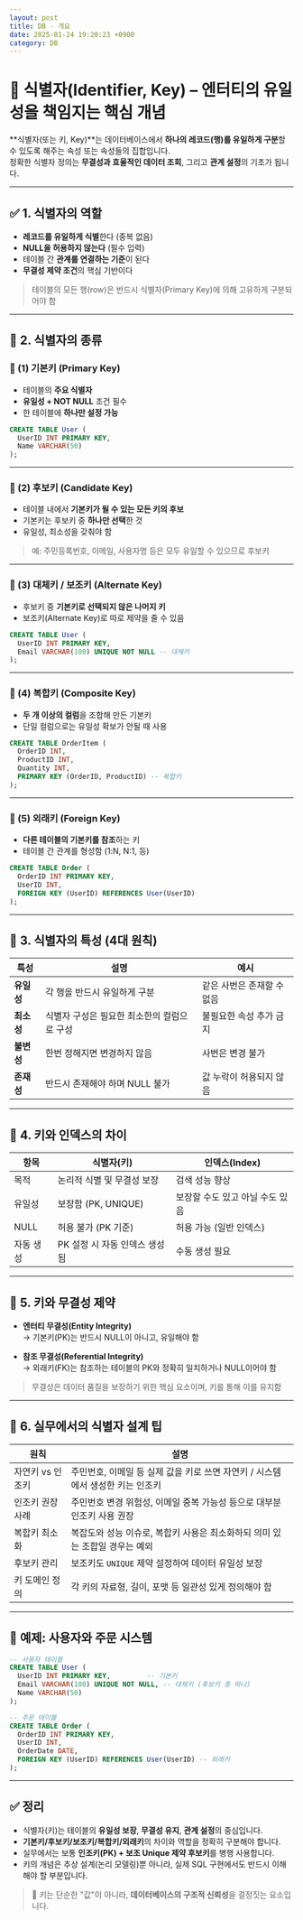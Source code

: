 ```yaml
---
layout: post
title: DB - 개요
date: 2025-01-24 19:20:23 +0900
category: DB
---
```

# 🔑 식별자(Identifier, Key) – 엔터티의 유일성을 책임지는 핵심 개념

**식별자(또는 키, Key)**는 데이터베이스에서 **하나의 레코드(행)를 유일하게 구분**할 수 있도록 해주는 속성 또는 속성들의 집합입니다.  
정확한 식별자 정의는 **무결성과 효율적인 데이터 조회**, 그리고 **관계 설정**의 기초가 됩니다.

---

## ✅ 1. 식별자의 역할

- **레코드를 유일하게 식별**한다 (중복 없음)
- **NULL을 허용하지 않는다** (필수 입력)
- 테이블 간 **관계를 연결하는 기준**이 된다
- **무결성 제약 조건**의 핵심 기반이다

> 테이블의 모든 행(row)은 반드시 식별자(Primary Key)에 의해 고유하게 구분되어야 함

---

## 🧱 2. 식별자의 종류

### 📌 (1) 기본키 (Primary Key)
- 테이블의 **주요 식별자**
- **유일성 + NOT NULL** 조건 필수
- 한 테이블에 **하나만 설정 가능**
  
```sql
CREATE TABLE User (
  UserID INT PRIMARY KEY,
  Name VARCHAR(50)
);
```

---

### 📌 (2) 후보키 (Candidate Key)
- 테이블 내에서 **기본키가 될 수 있는 모든 키의 후보**
- 기본키는 후보키 중 **하나만 선택**한 것
- 유일성, 최소성을 갖춰야 함

> 예: 주민등록번호, 이메일, 사용자명 등은 모두 유일할 수 있으므로 후보키

---

### 📌 (3) 대체키 / 보조키 (Alternate Key)
- 후보키 중 **기본키로 선택되지 않은 나머지 키**
- 보조키(Alternate Key)로 따로 제약을 줄 수 있음

```sql
CREATE TABLE User (
  UserID INT PRIMARY KEY,
  Email VARCHAR(100) UNIQUE NOT NULL -- 대체키
);
```

---

### 📌 (4) 복합키 (Composite Key)
- **두 개 이상의 컬럼**을 조합해 만든 기본키
- 단일 컬럼으로는 유일성 확보가 안될 때 사용

```sql
CREATE TABLE OrderItem (
  OrderID INT,
  ProductID INT,
  Quantity INT,
  PRIMARY KEY (OrderID, ProductID) -- 복합키
);
```

---

### 📌 (5) 외래키 (Foreign Key)
- **다른 테이블의 기본키를 참조**하는 키
- 테이블 간 관계를 형성함 (1:N, N:1, 등)

```sql
CREATE TABLE Order (
  OrderID INT PRIMARY KEY,
  UserID INT,
  FOREIGN KEY (UserID) REFERENCES User(UserID)
);
```

---

## 🧭 3. 식별자의 특성 (4대 원칙)

| 특성 | 설명 | 예시 |
|------|------|------|
| **유일성** | 각 행을 반드시 유일하게 구분 | 같은 사번은 존재할 수 없음 |
| **최소성** | 식별자 구성은 필요한 최소한의 컬럼으로 구성 | 불필요한 속성 추가 금지 |
| **불변성** | 한번 정해지면 변경하지 않음 | 사번은 변경 불가 |
| **존재성** | 반드시 존재해야 하며 NULL 불가 | 값 누락이 허용되지 않음 |

---

## 📂 4. 키와 인덱스의 차이

| 항목 | 식별자(키) | 인덱스(Index) |
|------|------------|----------------|
| 목적 | 논리적 식별 및 무결성 보장 | 검색 성능 향상 |
| 유일성 | 보장함 (PK, UNIQUE) | 보장할 수도 있고 아닐 수도 있음 |
| NULL | 허용 불가 (PK 기준) | 허용 가능 (일반 인덱스) |
| 자동 생성 | PK 설정 시 자동 인덱스 생성됨 | 수동 생성 필요 |

---

## 🎯 5. 키와 무결성 제약

- **엔터티 무결성(Entity Integrity)**  
  → 기본키(PK)는 반드시 NULL이 아니고, 유일해야 함

- **참조 무결성(Referential Integrity)**  
  → 외래키(FK)는 참조하는 테이블의 PK와 정확히 일치하거나 NULL이어야 함

> 무결성은 데이터 품질을 보장하기 위한 핵심 요소이며, 키를 통해 이를 유지함

---

## 🧾 6. 실무에서의 식별자 설계 팁

| 원칙 | 설명 |
|------|------|
| 자연키 vs 인조키 | 주민번호, 이메일 등 실제 값을 키로 쓰면 자연키 / 시스템에서 생성한 키는 인조키 |
| 인조키 권장 사례 | 주민번호 변경 위험성, 이메일 중복 가능성 등으로 대부분 인조키 사용 권장 |
| 복합키 최소화 | 복잡도와 성능 이슈로, 복합키 사용은 최소화하되 의미 있는 조합일 경우는 예외 |
| 후보키 관리 | 보조키도 `UNIQUE` 제약 설정하여 데이터 유일성 보장 |
| 키 도메인 정의 | 각 키의 자료형, 길이, 포맷 등 일관성 있게 정의해야 함 |

---

## 📌 예제: 사용자와 주문 시스템

```sql
-- 사용자 테이블
CREATE TABLE User (
  UserID INT PRIMARY KEY,         -- 기본키
  Email VARCHAR(100) UNIQUE NOT NULL, -- 대체키 (후보키 중 하나)
  Name VARCHAR(50)
);

-- 주문 테이블
CREATE TABLE Order (
  OrderID INT PRIMARY KEY,
  UserID INT,
  OrderDate DATE,
  FOREIGN KEY (UserID) REFERENCES User(UserID) -- 외래키
);
```

---

## ✅ 정리

- 식별자(키)는 테이블의 **유일성 보장**, **무결성 유지**, **관계 설정**의 중심입니다.
- **기본키/후보키/보조키/복합키/외래키**의 차이와 역할을 정확히 구분해야 합니다.
- 실무에서는 보통 **인조키(PK) + 보조 Unique 제약 후보키**를 병행 사용합니다.
- 키의 개념은 추상 설계(논리 모델링)뿐 아니라, 실제 SQL 구현에서도 반드시 이해해야 할 부분입니다.

> 📌 키는 단순한 "값"이 아니라, **데이터베이스의 구조적 신뢰성**을 결정짓는 요소입니다.
